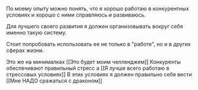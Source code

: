 По моему опыту можно понять, что я хорошо работаю в конкурентных условиях и хорошо с ними справляюсь и развиваюсь. 

Для лучшего своего развития я должен организовывать вокруг себя именно такую систему.

Стоит попробовать использовать ее не только в "работе", но и в других сферах жизни.

Это же на минималках [[Это будет моим челленджем]]
Конкуренты обеспечивают правильный стресс а [[Я лучше всего работаю в стрессовых условиях]]
В этих условиях я должен правильно себя вести [[Мне НАДО сражаться с драконом]]